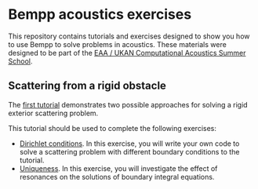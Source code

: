 # Bempp acoustics exercises

This repository contains tutorials and exercises designed to show you how to use Bempp to solve problems in acoustics.
These materials were designed to be part of the [EAA / UKAN Computational Acoustics Summer School](https://acoustics.ac.uk/events/4468/).

## Scattering from a rigid obstacle
The [first tutorial](https://nbviewer.jupyter.org/github/mscroggs/bempp-acoustic-tutorials/blob/main/tutorials/1_sphere_scatterer.ipynb)
demonstrates two possible approaches for solving a rigid exterior scattering problem.

This tutorial should be used to complete the following exercises:

- [Dirichlet conditions](https://nbviewer.jupyter.org/github/mscroggs/bempp-acoustic-tutorials/blob/main/exercises/1a_sphere_scatterer.ipynb).
  In this exercise, you will write your own code to solve a scattering problem with different boundary conditions to the tutorial.
- [Uniqueness](https://nbviewer.jupyter.org/github/mscroggs/bempp-acoustic-tutorials/blob/main/exercises/1b_uniqueness.ipynb).
  In this exercise, you will investigate the effect of resonances on the solutions of boundary integral equations.
